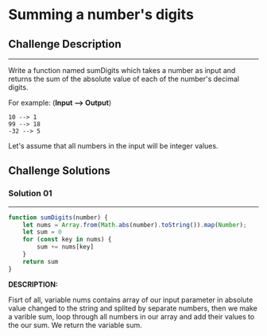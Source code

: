
# Summing a number's digits

## Challenge Description

---

Write a function named sumDigits which takes a number as input and returns the sum of the absolute value of each of the number's decimal digits.

For example: (**Input --> Output**)

```
10 --> 1
99 --> 18
-32 --> 5
```

Let's assume that all numbers in the input will be integer values.

## Challenge Solutions


### Solution 01

---

```jsx
function sumDigits(number) {
	let nums = Array.from(Math.abs(number).toString()).map(Number);
	let sum = 0
	for (const key in nums) {
		sum += nums[key]
	}
	return sum
}
```

**DESCRIPTION:**

Fisrt of all, variable nums contains array of our input parameter in absolute value changed to the string and splited by separate numbers, then we make a varible sum, loop through all numbers in our array and add their values to the our sum. We return the variable sum.  
